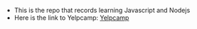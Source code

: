 * This is the repo that records learning Javascript and Nodejs
* Here is the link to Yelpcamp:
[Yelpcamp](https://still-taiga-19533.herokuapp.com/)

